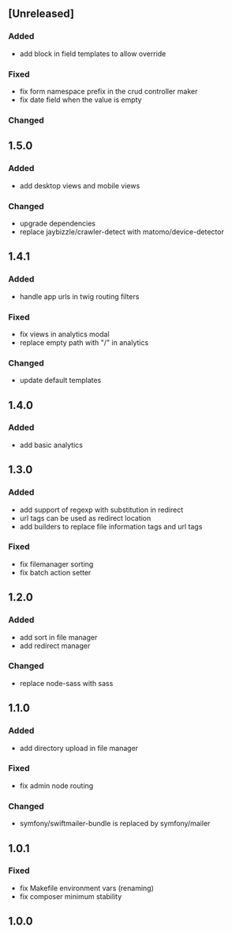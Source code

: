 ## [Unreleased]

### Added
* add block in field templates to allow override
### Fixed
* fix form namespace prefix in the crud controller maker
* fix date field when the value is empty
### Changed

## 1.5.0
### Added
* add desktop views and mobile views

### Changed
* upgrade dependencies
* replace jaybizzle/crawler-detect with matomo/device-detector

## 1.4.1
### Added
* handle app urls in twig routing filters
### Fixed

* fix views in analytics modal
* replace empty path with "/" in analytics
### Changed
* update default templates

## 1.4.0
### Added
* add basic analytics

## 1.3.0
### Added
* add support of regexp with substitution in redirect
* url tags can be used as redirect location
* add builders to replace file information tags and url tags

### Fixed
* fix filemanager sorting
* fix batch action setter

## 1.2.0
### Added
* add sort in file manager
* add redirect manager

### Changed
* replace node-sass with sass

## 1.1.0
### Added
* add directory upload in file manager

### Fixed
* fix admin node routing

### Changed
* symfony/swiftmailer-bundle is replaced by symfony/mailer

## 1.0.1
### Fixed
* fix Makefile environment vars (renaming)
* fix composer minimum stability

## 1.0.0

